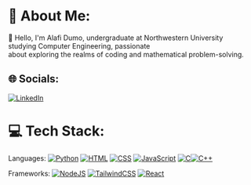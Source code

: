 # 💫 About Me:
👋 Hello, I'm Alafi Dumo, undergraduate at Northwestern University<br>studying Computer Engineering, passionate<br>about exploring the realms of coding and mathematical problem-solving.


## 🌐 Socials:
[![LinkedIn](https://img.shields.io/badge/LinkedIn-%230077B5.svg?logo=linkedin&logoColor=white)](https://www.linkedin.com/in/alafi-d-34b00a270/)


# 💻 Tech Stack:
Languages: [![Python](https://img.shields.io/badge/Python-3776AB?logo=python&logoColor=fff)](#) [![HTML](https://img.shields.io/badge/HTML-%23E34F26.svg?logo=html5&logoColor=white)](#) [![CSS](https://img.shields.io/badge/CSS-1572B6?logo=css3&logoColor=fff)](#) 	[![JavaScript](https://img.shields.io/badge/JavaScript-F7DF1E?logo=javascript&logoColor=000)](#) [![C](https://img.shields.io/badge/C-00599C?logo=c&logoColor=white)](#)[![C++](https://img.shields.io/badge/C++-%2300599C.svg?logo=c%2B%2B&logoColor=white)](#)

Frameworks: [![NodeJS](https://img.shields.io/badge/Node.js-6DA55F?logo=node.js&logoColor=white)](#) [![TailwindCSS](https://img.shields.io/badge/Tailwind%20CSS-%2338B2AC.svg?logo=tailwind-css&logoColor=white)](#) [![React](https://img.shields.io/badge/React-%2320232a.svg?logo=react&logoColor=%2361DAFB)](#)


